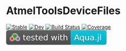 # AtmelToolsDeviceFiles

[![Stable](https://img.shields.io/badge/docs-stable-blue.svg)](https://klafyvel.github.io/AtmelToolsDeviceFiles.jl/stable/)
[![Dev](https://img.shields.io/badge/docs-dev-blue.svg)](https://klafyvel.github.io/AtmelToolsDeviceFiles.jl/dev/)
[![Build Status](https://github.com/klafyvel/AtmelToolsDeviceFiles.jl/actions/workflows/CI.yml/badge.svg?branch=main)](https://github.com/klafyvel/AtmelToolsDeviceFiles.jl/actions/workflows/CI.yml?query=branch%3Amain)
[![Coverage](https://codecov.io/gh/klafyvel/AtmelToolsDeviceFiles.jl/branch/main/graph/badge.svg)](https://codecov.io/gh/klafyvel/AtmelToolsDeviceFiles.jl)
[![Aqua](https://raw.githubusercontent.com/JuliaTesting/Aqua.jl/master/badge.svg)](https://github.com/JuliaTesting/Aqua.jl)
